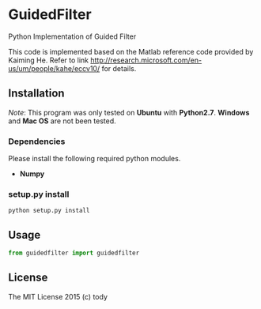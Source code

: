 # GuidedFilter
Python Implementation of Guided Filter

This code is implemented based on the Matlab reference code provided by Kaiming He.
Refer to link http://research.microsoft.com/en-us/um/people/kahe/eccv10/ for details.

## Installation

*Note*: This program was only tested on **Ubuntu** with **Python2.7**.
**Windows** and **Mac OS** are not been tested.

### Dependencies
Please install the following required python modules.
* **Numpy**

### setup.py install
```
python setup.py install
```

## Usage
``` python
from guidedfilter import guidedfilter
```


## License

The MIT License 2015 (c) tody
